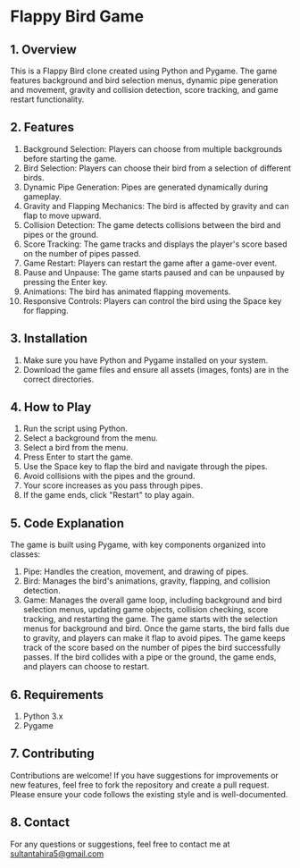 
# Flappy Bird Game



## 1. Overview

This is a Flappy Bird clone created using Python and Pygame. The game features background and bird selection menus, dynamic pipe generation and movement, gravity and collision detection, score tracking, and game restart functionality.
##  2. Features
1. Background Selection: Players can choose from multiple backgrounds before starting the game.
2. Bird Selection: Players can choose their bird from a selection of different birds.
3. Dynamic Pipe Generation: Pipes are generated dynamically during gameplay.
4. Gravity and Flapping Mechanics: The bird is affected by gravity and can flap to move upward.
5. Collision Detection: The game detects collisions between the bird and pipes or the ground.
6. Score Tracking: The game tracks and displays the player's score based on the number of pipes passed.
7. Game Restart: Players can restart the game after a game-over event.
8. Pause and Unpause: The game starts paused and can be unpaused by pressing the Enter key.
9. Animations: The bird has animated flapping movements.
10. Responsive Controls: Players can control the bird using the Space key for flapping.


## 3. Installation

1. Make sure you have Python and Pygame installed on your system.
2. Download the game files and ensure all assets (images, fonts) are in the correct directories.



## 4. How to Play

1. Run the script using Python.
2. Select a background from the menu.
3. Select a bird from the menu.
4. Press Enter to start the game.
5. Use the Space key to flap the bird and navigate through the pipes.
6. Avoid collisions with the pipes and the ground.
7. Your score increases as you pass through pipes.
8. If the game ends, click "Restart" to play again.



## 5. Code Explanation

The game is built using Pygame, with key components organized into classes:

1. Pipe: Handles the creation, movement, and drawing of pipes.
2. Bird: Manages the bird's animations, gravity, flapping, and collision detection.
3. Game: Manages the overall game loop, including background and bird selection menus, updating game objects, collision checking, score tracking, and restarting the game.
The game starts with the selection menus for background and bird. Once the game starts, the bird falls due to gravity, and players can make it flap to avoid pipes. The game keeps track of the score based on the number of pipes the bird successfully passes. If the bird collides with a pipe or the ground, the game ends, and players can choose to restart.
## 6. Requirements

1. Python 3.x
2. Pygame
## 7. Contributing

Contributions are welcome! If you have suggestions for improvements or new features, feel free to fork the repository and create a pull request. Please ensure your code follows the existing style and is well-documented.
## 8. Contact

For any questions or suggestions, feel free to contact me at sultantahira5@gmail.com

